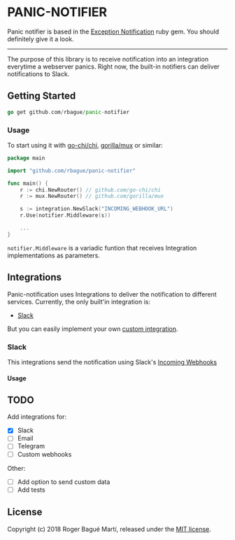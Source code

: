 # PANIC-NOTIFIER
Panic notifier is based in the [Exception Notification](https://github.com/smartinez87/exception_notification/) ruby gem. You should definitely give it a look.

---
The purpose of this library is to receive notification into an integration everytime a webserver panics.
Right now, the built-in notifiers can deliver notifications to Slack.

## Getting Started
```go
go get github.com/rbague/panic-notifier
```

### Usage
To start using it with [go-chi/chi](https://github.com/go-chi/chi), [gorilla/mux](https://github.com/gorilla/mux) or similar:
```go
package main

import "github.com/rbague/panic-notifier"

func main() {
    r := chi.NewRouter() // github.com/go-chi/chi
    r := mux.NewRouter() // github.com/gorilla/mux

    s := integration.NewSlack("INCOMING_WEBHOOK_URL")
    r.Use(notifier.Middleware(s))

    ...
}
```
`notifier.Middleware` is a variadic funtion that receives Integration implementations as parameters.

## Integrations
Panic-notification uses Integrations to deliver the notification to different services. Currently, the only built'in integration is:
* [Slack](#slack)

But you can easily implement your own [custom integration](#custom-integration).

### Slack
This integrations send the notification using Slack's [Incoming Webhooks](https://api.slack.com/incoming-webhooks)

#### Usage


## TODO
Add integrations for:
- [x] Slack
- [ ] Email
- [ ] Telegram
- [ ] Custom webhooks

Other:
- [ ] Add option to send custom data
- [ ] Add tests

## License
Copyright (c) 2018 Roger Bagué Martí, released under the [MIT license](http://www.opensource.org/licenses/MIT).